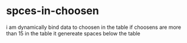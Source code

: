 spces-in-choosen
================

i am dynamically bind data to choosen in the table if choosens are more than 15 in the table it genereate spaces below the table 
